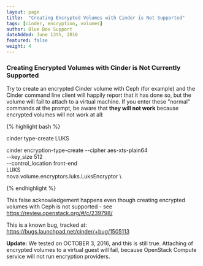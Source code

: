 ```yaml
---
layout: page
title:  "Creating Encrypted Volumes with Cinder is Not Supported"
tags: [cinder, encryption, volumes]
author: Blue Box Support
dateAdded: June 13th, 2016
featured: false
weight: 4
---
```


### Creating Encrypted Volumes with Cinder is Not Currently Supported  

Try to create an encrypted Cinder volume with Ceph (for example) and the Cinder command line client will happily report that it has done so, but the volume will fail to attach to a virtual machine. If you enter these "normal" commands at the prompt, be aware that **they will not work** because encrypted volumes will not work at all:

{% highlight bash %}

cinder type-create LUKS

cinder encryption-type-create --cipher aes-xts-plain64 \
--key_size 512 \
--control_location front-end \
LUKS \
nova.volume.encryptors.luks.LuksEncryptor \

{% endhighlight %}

This false acknowledgement happens even though creating encrypted volumes with Ceph is not supported - see https://review.openstack.org/#/c/239798/

This is a known bug, tracked at: https://bugs.launchpad.net/cinder/+bug/1505113

**Update:**  We tested on OCTOBER 3, 2016, and this is still true. Attaching of encrypted volumes to a virtual guest will fail, because OpenStack Compute service will not run encryption providers.
